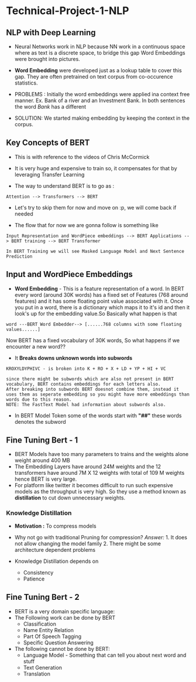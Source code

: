 # Technical-Project-1-NLP

## NLP with Deep Learning 

- Neural Networks work in NLP because NN work in a continuous space where as text is a discrete space, to bridge this gap Word Embeddings were brought into pictures.

- **Word Embedding** were developed just as a lookup table to cover this gap. They are often pretrained on text corpus from co-occurence statistics.

- PROBLEMS : Initially the word embeddings were applied ina context free manner. Ex. Bank of a river and an Investment Bank. In both sentences the word _Bank_ has a different

- SOLUTION: We started making embedding by keeping the context in the corpus.

## Key Concepts of BERT 

- This is with reference to the videos of Chris McCormick

- It is very huge and expensive to train so, it compensates for that by leveraging Transfer Learning

- The way to understand BERT is to go as :

```mermaid
Attention --> Transformers --> BERT
```

- Let's try to skip them for now and move on :p, we will come back if needed 

- The flow that for now we are gonna follow is something like 

```
Input Representation and WordPiece embeddings --> BERT Applications --> BERT training --> BERT Transformer

In BERT Training we will see Masked Language Model and Next Sentence Prediction
```

## Input and WordPiece Embeddings 

- **Word Embedding** - This is a feature representation of a word. In BERT every word (around 30K words) has a fixed set of Features (768 around features) and it has some floating point value associated with it. Once you put in a word, there is a dictionary which maps it to it's id and then it look's up for the embedding value.So Basically what happen is that 

```
word ---BERT Word Embedder--> [......768 columns with some floating values......]
```

Now BERT has a fixed vocabulary of 30K words, So what happens if we encounter a new word??

- It **Breaks downs unknown words into subwords**
```
KROXYLDYPHIVC - is broken into K + RO + X + LD + YP + HI + VC

since there might be subwords which are also not present in BERT vocabulary, BERT contains embeddings for each letters also. 
After breaking into subwords BERT doesnot combine them, instead it uses them as seperate embedding so you might have more embeddings than words due to this reason.
NOTE: The FastText Model had information about subwords also.
```
- In BERT Model Token some of the words start with **"##"** these words denotes the subword 

## Fine Tuning Bert - 1
- BERT Models have too many parameters to trains and the weights alone weight around 400 MB
- The Embedding Layers have around 24M weights and the 12 transformers have around 7M X 12 weights with total of 109 M weights hence BERT is very large.
- For platform like twitter it becomes difficult to run such expensive models as the throughput is very high. So they use a method known as **distillation** to cut down unnecessary weights.  

### Knowledge Distillation 

- **Motivation :** To compress models
- Why not go with traditional Pruning for compression? _Answer:_ 1. It does not allow changing the model family 2. There might be some architecture dependent problems

- Knowledge Distillation depends on 
  - Consistency 
  - Patience
## Fine Tuning Bert - 2

- BERT is a very domain specific language: 
- The Following work can be done by BERT
  - Classification
  - Name Entity Relation
  - Part Of Speech Tagging 
  - Specific Question Answering
- The following cannot be done by BERT:
  - Language Model - Something that can tell you about next word and stuff
  - Text Generation
  - Translation

 

